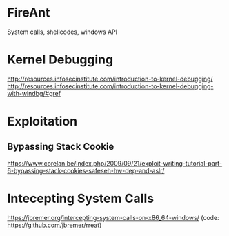 # FireAnt
System calls, shellcodes, windows API

# Kernel Debugging
http://resources.infosecinstitute.com/introduction-to-kernel-debugging/
http://resources.infosecinstitute.com/introduction-to-kernel-debugging-with-windbg/#gref


# Exploitation
## Bypassing Stack Cookie
https://www.corelan.be/index.php/2009/09/21/exploit-writing-tutorial-part-6-bypassing-stack-cookies-safeseh-hw-dep-and-aslr/

# Intecepting System Calls
https://jbremer.org/intercepting-system-calls-on-x86_64-windows/ (code: https://github.com/jbremer/rreat)
